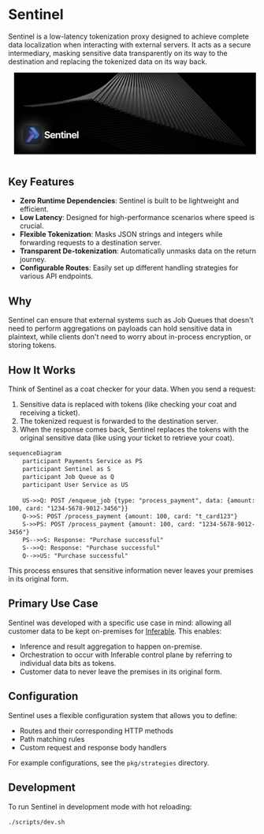 # Sentinel

Sentinel is a low-latency tokenization proxy designed to achieve complete data localization when interacting with external servers. It acts as a secure intermediary, masking sensitive data transparently on its way to the destination and replacing the tokenized data on its way back.

![Hero Image](./assets/hero.png)

## Key Features

- **Zero Runtime Dependencies**: Sentinel is built to be lightweight and efficient.
- **Low Latency**: Designed for high-performance scenarios where speed is crucial.
- **Flexible Tokenization**: Masks JSON strings and integers while forwarding requests to a destination server.
- **Transparent De-tokenization**: Automatically unmasks data on the return journey.
- **Configurable Routes**: Easily set up different handling strategies for various API endpoints.

## Why

Sentinel can ensure that external systems such as Job Queues that doesn't need to perform aggregations on payloads can hold sensitive data in plaintext, while clients don't need to worry about in-process encryption, or storing tokens.

## How It Works

Think of Sentinel as a coat checker for your data. When you send a request:

1. Sensitive data is replaced with tokens (like checking your coat and receiving a ticket).
2. The tokenized request is forwarded to the destination server.
3. When the response comes back, Sentinel replaces the tokens with the original sensitive data (like using your ticket to retrieve your coat).

```mermaid
sequenceDiagram
    participant Payments Service as PS
    participant Sentinel as S
    participant Job Queue as Q
    participant User Service as US

    US->>Q: POST /enqueue_job {type: "process_payment", data: {amount: 100, card: "1234-5678-9012-3456"}}
    Q->>S: POST /process_payment {amount: 100, card: "t_card123"}
    S->>PS: POST /process_payment {amount: 100, card: "1234-5678-9012-3456"}
    PS-->>S: Response: "Purchase successful"
    S-->>Q: Response: "Purchase successful"
    Q-->>US: "Purchase successful"
```

This process ensures that sensitive information never leaves your premises in its original form.

## Primary Use Case

Sentinel was developed with a specific use case in mind: allowing all customer data to be kept on-premises for [Inferable](https://www.inferable.ai). This enables:

- Inference and result aggregation to happen on-premise.
- Orchestration to occur with Inferable control plane by referring to individual data bits as tokens.
- Customer data to never leave the premises in its original form.

## Configuration

Sentinel uses a flexible configuration system that allows you to define:

- Routes and their corresponding HTTP methods
- Path matching rules
- Custom request and response body handlers

For example configurations, see the `pkg/strategies` directory.

## Development

To run Sentinel in development mode with hot reloading:

```bash
./scripts/dev.sh
```
